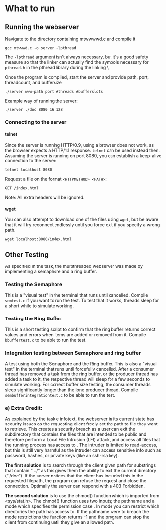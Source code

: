 # What to run

## Running the webserver
Navigate to the directory containing mtwwwwd.c and compile it
```
gcc mtwwwd.c -o server -lpthread
```
The `-lpthread` argument isn't always necessary, but it's a good safety measure so that the linker can actually find the symbols necessary for `pthread.h` in the pthread library during the linking \

Once the program is compiled, start the server and provide path, port, threadcount, and buffersize
```
./server www-path port #threads #bufferslots
```
Example way of running the server:
```
./server ./doc 8080 16 128
```

### Connecting to the server

#### telnet
Since the server is running HTTP/0.9, using a browser does not work, as the browser expects a HTTP/1.1 response.
`telnet` can be used instead then.
Assuming the server is running on port 8080, you can establish a keep-alive connection to the server:
```
telnet localhost 8080
``` 
Request a file on the format `<HTTPMETHOD> <PATH>`:
```
GET /index.html
```
Note: All extra headers will be ignored.
#### wget
You can also attempt to download one of the files using `wget`, but be aware that it will try reconnect endlessly until you force exit if you specify a wrong path.
```
wget localhost:8080/index.html
```

## Other Testing
As specified in the task, the multithreaded webserver was made by implementing a semaphore and a ring buffer.

### Testing the Semaphore
This is a "visual test" in the terminal that runs until cancelled. Compile `semtest.c` if you want to run the test. To test that it works, threads sleep for a short while to simulate working.

### Testing the Ring Buffer
This is a short testing script to confirm that the ring buffer returns correct values and errors when items are added or removed from it. Compile `bbuffertest.c` to be able to run the test.

### Integration testing between Semaphore and ring buffer
A test using both the Semaphore and the Ring buffer. This is also a "visual test" in the terminal that runs until forcefully cancelled. After a consumer thread has removed a task from the ring buffer, or the producer thread has added a task to it, the respective thread will sleep for a few seconds to simulate working. For correct buffer size testing, the consumer threads sleep significantly longer than the lone producer thread. Compile `sembufferintegrationtest.c` to be able to run the test.


### e) Extra Credit:
As explained by the task e infotext, the webserver in its current state has security issues as the requesting client freely set the path to file they want to retrieve. This creates a security breach as a user can exit the subdirectory that contains
the files that are intended to be public and therefore perform a Local File Intrusion (LFI) attack, and access all files that the running process has access to . The intruder is limited to read-access, but this is still very harmful as the intruder can access sensitive info such as password, hashes, or private keys (like an ssh-rsa key).

**The first solution** is to search through the client given path for substrings that contain “ ../” as this
gives them the ability to exit the current directory (“./doc”). If the server notices that the client has included this in the requested filepath, the program can refuse the request and close the connection. Optimally the server can respond with a 403 Forbidden.

**The second solution** is to use the chmod() function which is imported from <sys/stat.h>. The chmod()
function uses two inputs; the pathname and a mode which specifies the permission case . In mode you
can restrict which directories the path has access to. If the pathname were to breach the
mode restrictions the function returns -1 and the program can stop the client from continuing until they
give an allowed path. 